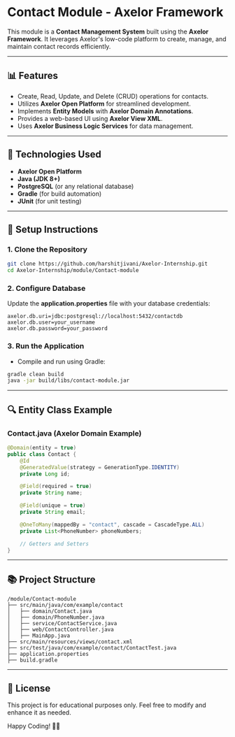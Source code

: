 # Contact Module - Axelor Framework

This module is a **Contact Management System** built using the **Axelor Framework**. It leverages Axelor's low-code platform to create, manage, and maintain contact records efficiently.

---

## 📊 Features
- Create, Read, Update, and Delete (CRUD) operations for contacts.
- Utilizes **Axelor Open Platform** for streamlined development.
- Implements **Entity Models** with **Axelor Domain Annotations**.
- Provides a web-based UI using **Axelor View XML**.
- Uses **Axelor Business Logic Services** for data management.

---

## 🚀 Technologies Used
- **Axelor Open Platform**
- **Java (JDK 8+)**
- **PostgreSQL** (or any relational database)
- **Gradle** (for build automation)
- **JUnit** (for unit testing)

---

## 🔧 Setup Instructions

### **1. Clone the Repository**
```bash
git clone https://github.com/harshitjivani/Axelor-Internship.git
cd Axelor-Internship/module/Contact-module
```

### **2. Configure Database**
Update the **application.properties** file with your database credentials:
```properties
axelor.db.uri=jdbc:postgresql://localhost:5432/contactdb
axelor.db.user=your_username
axelor.db.password=your_password
```

### **3. Run the Application**
- Compile and run using Gradle:
```bash
gradle clean build
java -jar build/libs/contact-module.jar
```

---

## 🔍 Entity Class Example
### **Contact.java** (Axelor Domain Example)
```java
@Domain(entity = true)
public class Contact {
    @Id
    @GeneratedValue(strategy = GenerationType.IDENTITY)
    private Long id;

    @Field(required = true)
    private String name;

    @Field(unique = true)
    private String email;

    @OneToMany(mappedBy = "contact", cascade = CascadeType.ALL)
    private List<PhoneNumber> phoneNumbers;

    // Getters and Setters
}
```

---

## 📚 Project Structure
```
/module/Contact-module
├── src/main/java/com/example/contact
│   ├── domain/Contact.java
│   ├── domain/PhoneNumber.java
│   ├── service/ContactService.java
│   ├── web/ContactController.java
│   ├── MainApp.java
├── src/main/resources/views/contact.xml
├── src/test/java/com/example/contact/ContactTest.java
├── application.properties
├── build.gradle
```

---

## 📝 License
This project is for educational purposes only. Feel free to modify and enhance it as needed.

Happy Coding! 🎯🚀

